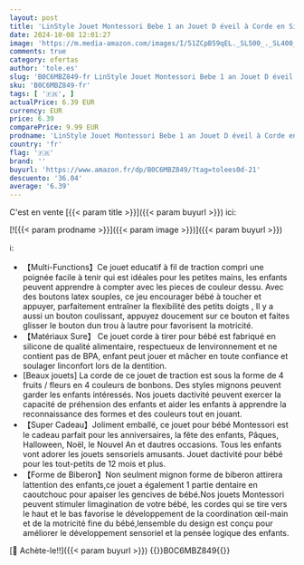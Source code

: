 ```yaml
---
layout: post
title: 'LinStyle Jouet Montessori Bebe 1 an Jouet D éveil à Corde en Silicone Jeux Sensoriel Educatifs Motricité Fine Jouet de Voyage avec Dentition Doux Anti-Stress Cadeau 1 2 3 ans Fille Garcon'
date: 2024-10-08 12:01:27
image: 'https://m.media-amazon.com/images/I/51ZCpB59qEL._SL500_._SL400_.jpg'
comments: true
category: ofertas
author: 'tole.es'
slug: 'B0C6MBZ849-fr LinStyle Jouet Montessori Bebe 1 an Jouet D éveil à Corde...'
sku: 'B0C6MBZ849-fr'
tags: [ '🇫🇷', ]
actualPrice: 6.39 EUR
currency: EUR
price: 6.39
comparePrice: 9.99 EUR
prodname: 'LinStyle Jouet Montessori Bebe 1 an Jouet D éveil à Corde en Silicone Jeux Sensoriel Educatifs Motricité Fine Jouet de Voyage avec Dentition Doux Anti-Stress Cadeau 1 2 3 ans Fille Garcon'
country: 'fr'
flag: '🇫🇷'
brand: ''
buyurl: 'https://www.amazon.fr/dp/B0C6MBZ849/?tag=tolees0d-21'
descuento: '36.04'
average: '6.39'
---
```


C'est en vente [{{< param title >}}]({{< param buyurl >}}) ici:

[![{{< param prodname >}}]({{< param image >}})]({{< param buyurl >}})

ℹ️:

- 【Multi-Functions】Ce jouet educatif à fil de traction compri une poignée facile à tenir qui est idéales pour les petites mains, les enfants peuvent apprendre à compter avec les pieces de couleur dessu. Avec des boutons latex souples, ce jeu encourager bébé à toucher et appuyer, parfaitement entraîner la flexibilité des petits doigts , Il y a aussi un bouton coulissant, appuyez doucement sur ce bouton et faites glisser le bouton dun trou à lautre pour favorisent la motricité.
- 【Matériaux Sure】 Ce jouet corde à tirer pour bébé est fabriqué en silicone de qualité alimentaire, respectueux de lenvironnement et ne contient pas de BPA, enfant peut jouer et mâcher en toute confiance et soulager linconfort lors de la dentition.
- [Beaux jouets] La corde de ce jouet de traction est sous la forme de 4 fruits / fleurs en 4 couleurs de bonbons. Des styles mignons peuvent garder les enfants intéressés. Nos jouets dactivité peuvent exercer la capacité de préhension des enfants et aider les enfants à apprendre la reconnaissance des formes et des couleurs tout en jouant.
- 【Super Cadeau】Joliment emballé, ce jouet pour bébé Montessori est le cadeau parfait pour les anniversaires, la fête des enfants, Pâques, Halloween, Noël, le Nouvel An et dautres occasions. Tous les enfants vont adorer les jouets sensoriels amusants. Jouet dactivité pour bébé pour les tout-petits de 12 mois et plus.
- 【Forme de Biberon】Non seulment mignon forme de biberon attirera lattention des enfants,ce jouet a également 1 partie dentaire en caoutchouc pour apaiser les gencives de bébé.Nos jouets Montessori peuvent stimuler limagination de votre bébé, les cordes qui se tire vers le haut et le bas favorise le développement de la coordination œil-main et de la motricité fine du bébé,lensemble du design est conçu pour améliorer le développement sensoriel et la pensée logique des enfants.

[🛒 Achète-le!!]({{< param buyurl >}})
{{<world>}}B0C6MBZ849{{</world>}}
